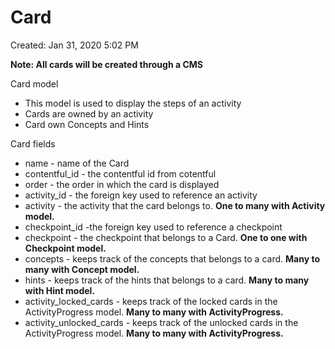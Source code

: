 # Card

Created: Jan 31, 2020 5:02 PM

**Note: All cards will be created through a CMS**

Card model

- This model is used to display the steps of an activity
- Cards are owned by an activity
- Card own Concepts and Hints

Card fields

- name - name of the Card
- contentful_id - the contentful id from cotentful
- order - the order in which the card is displayed
- activity_id - the foreign key used to reference an activity
- activity - the activity that the card belongs to. **One to many with Activity model.**
- checkpoint_id -the foreign key used to reference a checkpoint
- checkpoint - the checkpoint that belongs to a Card. **One to one with Checkpoint model.**
- concepts - keeps track of the concepts that belongs to a card. **Many to many with Concept model.**
- hints - keeps track of the hints that belongs to a card. **Many to many with Hint model.**
- activity_locked_cards - keeps track of the locked cards in the ActivityProgress model. **Many to many with ActivityProgress.**
- activity_unlocked_cards - keeps track of the unlocked cards in the ActivityProgress model. **Many to many with ActivityProgress.**